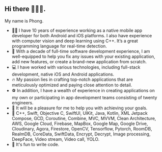## Hi there 🙋🏻‍♂️.
 My name is Phong.

- 🧑‍💻 I have 10 years of experience working as a native mobile app developer for both Android and iOS platforms. I also have experience with computer vision and deep learning using C++. It’s a great programming language for real-time detection.
- 🌱 With a decade of full-time software development experience, I am well-equipped to help you fix any issues with your existing application, add new features, or create a brand-new application from scratch.
- 💻 I have worked with various technologies, including full-stack development, native iOS and Android applications.
- 🔥 My passion lies in crafting top-notch applications that are meticulously optimized and paying close attention to detail.
- ⚽ In addition, I have a wealth of experience in creating applications on my own or participating in app development teams consisting of twenty engineers.
- 🚀 It will be a pleasure for me to help you with achieving your goals.
- 💪 C++, Swift, Objective C, SwiftUI, UIKit, Java, Kotlin, XML Jetpack Compose, GCD, Coroutine, Combine, MVC, MVVM, Clean Architecture, AWS, Google Cloud, Firebase, MapBox, Google Map, Google Drive, Cloudinary, Agora, Firestore,  OpenCV, Tensorflow, Pytorch, RoomDB, RealmDB, CoreData, SwiftData, Encrypt, Decrypt, Image processing, DeepFace, Video stream, Video call, YOLO.
- 🥳 It's fun to write code.

